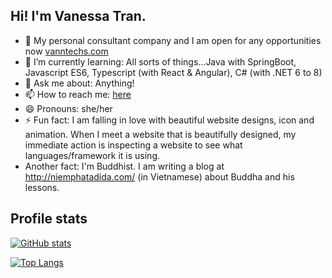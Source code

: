 ## Hi! I'm Vanessa Tran.

- 🔭 My personal consultant company and I am open for any opportunities now [vanntechs.com](https://vanntechs.com)
- 🌱 I’m currently learning: All sorts of things...Java with SpringBoot, Javascript ES6, Typescript (with React & Angular), C# (with .NET 6 to 8)
- 💬 Ask me about: Anything!
- 📫 How to reach me: [here](https://www.linkedin.com/in/minhthytran/)
- 😄 Pronouns: she/her
- ⚡ Fun fact: I am falling in love with beautiful website designs, icon and animation. When I meet a website that is beautifully designed, my immediate action is inspecting a website to see what languages/framework it is using.
- Another fact: I'm Buddhist. I am writing a blog at http://niemphatadida.com/ (in Vietnamese) about Buddha and his lessons.

## Profile stats

[![GitHub stats](https://github-readme-stats.vercel.app/api?username=thytran142&show_icons=true&theme=github_dark)](https://github.com/thytran142/github-readme-stats)

[![Top Langs](https://github-readme-stats.vercel.app/api/top-langs/?username=thytran142&layout=compact&theme=github_dark)](https://github.com/anuraghazra/github-readme-stats)
